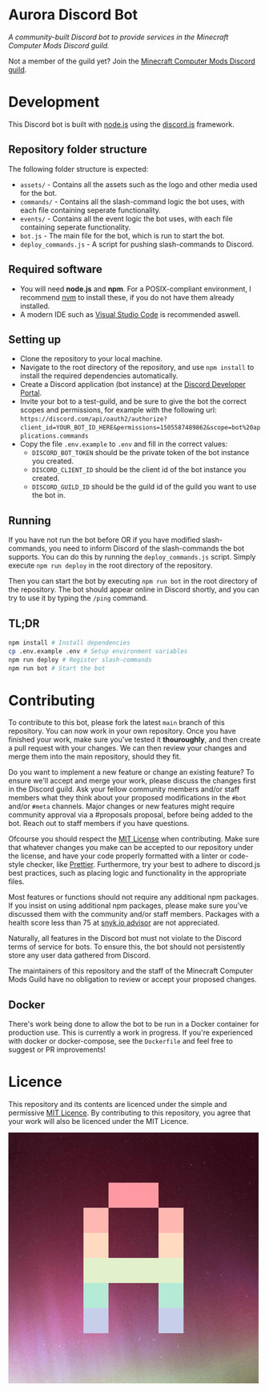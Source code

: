 # Aurora Discord Bot
*A community-built Discord bot to provide services in the Minecraft Computer Mods Discord guild.*

Not a member of the guild yet? Join the [Minecraft Computer Mods Discord guild](https://discord.gg/H2UyJXe).


# Development
This Discord bot is built with [node.js](https://nodejs.org/en/) using the [discord.js](https://discord.js.org/#/) framework.

## Repository folder structure
The following folder structure is expected:
- `assets/` - Contains all the assets such as the logo and other media used for the bot.
- `commands/` - Contains all the slash-command logic the bot uses, with each file containing seperate functionality.
- `events/` - Contains all the event logic the bot uses, with each file containing seperate functionality.
- `bot.js` - The main file for the bot, which is run to start the bot.
- `deploy_commands.js` - A script for pushing slash-commands to Discord.

## Required software
- You will need **node.js** and **npm**. For a POSIX-compliant environment, I recommend [nvm](https://github.com/nvm-sh/nvm) to install these, if you do not have them already installed.
- A modern IDE such as [Visual Studio Code](https://code.visualstudio.com/) is recommended aswell.

## Setting up
- Clone the repository to your local machine.
- Navigate to the root directory of the repository, and use `npm install` to install the required dependencies automatically.
- Create a Discord application (bot instance) at the [Discord Developer Portal](https://discordapp.com/developers/applications/).
- Invite your bot to a test-guild, and be sure to give the bot the correct scopes and permissions, for example with the following url: `https://discord.com/api/oauth2/authorize?client_id=YOUR_BOT_ID_HERE&permissions=1505587489862&scope=bot%20applications.commands`
- Copy the file `.env.example` to `.env` and fill in the correct values:
  - `DISCORD_BOT_TOKEN` should be the private token of the bot instance you created.
  - `DISCORD_CLIENT_ID` should be the client id of the bot instance you created.
  - `DISCORD_GUILD_ID` should be the guild id of the guild you want to use the bot in.

## Running
If you have not run the bot before OR if you have modified slash-commands, you need to inform Discord of the slash-commands the bot supports. You can do this by running the `deploy_commands.js` script. Simply execute `npm run deploy` in the root directory of the repository.

Then you can start the bot by executing `npm run bot` in the root directory of the repository. The bot should appear online in Discord shortly, and you can try to use it by typing the `/ping` command.


## TL;DR
```sh
npm install # Install dependencies
cp .env.example .env # Setup environment variables
npm run deploy # Register slash-commands
npm run bot # Start the bot
```




# Contributing
To contribute to this bot, please fork the latest `main` branch of this repository. You can now work in your own repository. Once you have finished your work, make sure you've tested it **thouroughly**, and then create a pull request with your changes. We can then review your changes and merge them into the main repository, should they fit.

Do you want to implement a new feature or change an existing feature? To ensure we'll accept and merge your work, please discuss the changes first in the Discord guild. Ask your fellow community members and/or staff members what they think about your proposed modifications in the `#bot` and/or `#meta` channels. Major changes or new features might require community approval via a #proposals proposal, before being added to the bot. Reach out to staff members if you have questions.

Ofcourse you should respect the [MIT License](LICENSE.md) when contributing. Make sure that whatever changes you make can be accepted to our repository under the license, and have your code properly formatted with a linter or code-style checker, like [Prettier](https://prettier.io/). Furthermore, try your best to adhere to discord.js best practices, such as placing logic and functionality in the appropriate files.

Most features or functions should not require any additional npm packages. If you insist on using additional npm packages, please make sure you've discussed them with the community and/or staff members. Packages with a health score less than 75 at [snyk.io advisor](https://snyk.io/advisor/) are not appreciated.

Naturally, all features in the Discord bot must not violate to the Discord terms of service for bots. To ensure this, the bot should not persistently store any user data gathered from Discord.

The maintainers of this repository and the staff of the Minecraft Computer Mods Guild have no obligation to review or accept your proposed changes.

## Docker
There's work being done to allow the bot to be run in a Docker container for production use. This is currently a work in progress. If you're experienced with docker or docker-compose, see the `Dockerfile` and feel free to suggest or PR improvements!

# Licence
This repository and its contents are licenced under the simple and permissive [MIT Licence](LICENSE.md). By contributing to this repository, you agree that your work will also be licenced under the MIT Licence.

![The AuroraBot logo](assets/Logo-full.png)